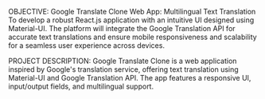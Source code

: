 OBJECTIVE:
  Google Translate Clone Web App: Multilingual Text Translation	To develop a robust React.js application with an intuitive UI designed using Material-UI. The platform will integrate the Google Translation API for     accurate text translations and ensure mobile responsiveness and scalability for a seamless user experience across devices.


PROJECT DESCRIPTION:
  Google Translate Clone is a web application inspired by Google's translation service, offering text translation using Material-UI and Google Translation API. The app features a responsive UI, input/output fields,   and multilingual support.



	
	
